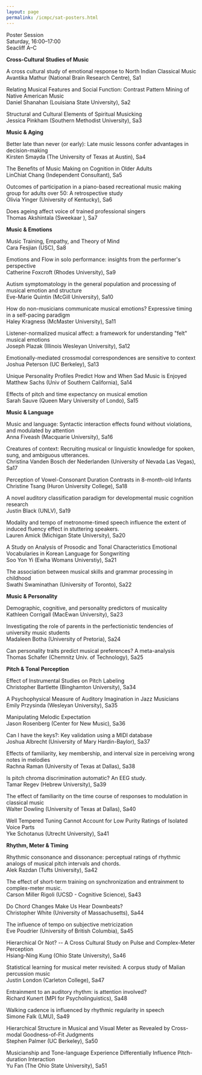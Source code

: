 ```yaml
---
layout: page
permalink: /icmpc/sat-posters.html
---
```

Poster Session  
Saturday, 16:00–17:00  
Seacliff A–C

**Cross-Cultural Studies of Music**

A cross cultural study of emotional response to North Indian Classical Music  
Avantika Mathur (National Brain Research Centre), Sa1

Relating Musical Features and Social Function: Contrast Pattern Mining of Native American Music  
Daniel Shanahan (Louisiana State University), Sa2

Structural and Cultural Elements of Spiritual Musicking  
Jessica Pinkham (Southern Methodist University), Sa3

**Music & Aging**

Better late than never (or early): Late music lessons confer advantages in decision-making  
Kirsten Smayda (The University of Texas at Austin), Sa4 

The Benefits of Music Making on Cognition in Older Adults  
LinChiat Chang (Independent Consultant), Sa5

Outcomes of participation in a piano-based recreational music making group for adults over 50: A retrospective study  
Olivia Yinger (University of Kentucky), Sa6

Does ageing affect voice of trained professional singers  
Thomas Akshintala (Sweekaar ), Sa7

**Music & Emotions**

Music Training, Empathy, and Theory of Mind  
Cara Fesjian (USC), Sa8

Emotions and Flow in solo performance: insights from the performer's perspective  
Catherine Foxcroft (Rhodes University), Sa9

Autism symptomatology in the general population and processing of musical emotion and structure  
Eve-Marie Quintin (McGill University), Sa10

How do non-musicians communicate musical emotions? Expressive timing in a self-pacing paradigm  
Haley Kragness (McMaster University), Sa11

Listener-normalized musical affect: a framework for understanding "felt" musical emotions  
Joseph Plazak (Illinois Wesleyan University), Sa12

Emotionally-mediated crossmodal correspondences are sensitive to context  
Joshua Peterson (UC Berkeley), Sa13

Unique Personality Profiles Predict How and When Sad Music is Enjoyed  
Matthew Sachs (Univ of Southern California), Sa14

Effects of pitch and time expectancy on musical emotion  
Sarah Sauve (Queen Mary University of Londo), Sa15

**Music & Language**

Music and language: Syntactic interaction effects found without violations, and modulated by attention  
Anna Fiveash (Macquarie University), Sa16

Creatures of context: Recruiting musical or linguistic knowledge for spoken, sung, and ambiguous utterances.  
Christina Vanden Bosch der Nederlanden (University of Nevada Las Vegas), Sa17 

Perception of Vowel-Consonant Duration Contrasts in 8-month-old Infants  
Christine Tsang (Huron University College), Sa18

A novel auditory classification paradigm for developmental music cognition research  
Justin Black (UNLV), Sa19

Modality and tempo of metronome-timed speech influence the extent of induced fluency effect in stuttering speakers.  
Lauren Amick (Michigan State University), Sa20

A Study on Analysis of Prosodic and Tonal Characteristics Emotional Vocabularies in Korean Language for Songwriting  
Soo Yon Yi (Ewha Womans Universtiy), Sa21

The association between musical skills and grammar processing in childhood  
Swathi Swaminathan (University of Toronto), Sa22

**Music & Personality**

Demographic, cognitive, and personality predictors of musicality  
Kathleen Corrigall (MacEwan University), Sa23

Investigating the role of parents in the perfectionistic tendencies of university music students  
Madaleen Botha (University of Pretoria), Sa24

Can personality traits predict musical preferences? A meta-analysis  
Thomas Schafer (Chemnitz Univ. of Technology), Sa25

**Pitch & Tonal Perception**

Effect of Instrumental Studies on Pitch Labeling  
Christopher Bartlette (Binghamton University), Sa34

A Psychophysical Measure of Auditory Imagination in Jazz Musicians  
Emily Przysinda (Wesleyan University), Sa35 

Manipulating Melodic Expectation  
Jason Rosenberg (Center for New Music), Sa36

Can I have the keys?: Key validation using a MIDI database  
Joshua Albrecht (University of Mary Hardin-Baylor), Sa37

Effects of familiarity, key membership, and interval size in perceiving wrong notes in melodies  
Rachna Raman (University of Texas at Dallas), Sa38

Is pitch chroma discrimination automatic? An EEG study.  
Tamar Regev (Hebrew University), Sa39

The effect of familiarity on the time course of responses to modulation in classical music  
Walter Dowling (University of Texas at Dallas), Sa40

Well Tempered Tuning Cannot Account for Low Purity Ratings of Isolated Voice Parts  
Yke Schotanus (Utrecht University), Sa41

**Rhythm, Meter & Timing**

Rhythmic consonance and dissonance: perceptual ratings of rhythmic analogs of musical pitch intervals and chords.  
Alek Razdan (Tufts University), Sa42

The effect of short-term training on synchronization and entrainment to complex-meter music.  
Carson Miller Rigoli (UCSD - Cognitive Science), Sa43

Do Chord Changes Make Us Hear Downbeats?  
Christopher White (University of Massachusetts), Sa44

The influence of tempo on subjective metricization  
Eve Poudrier (University of British Columbia), Sa45

Hierarchical Or Not? -- A Cross Cultural Study on Pulse and Complex-Meter Perception  
Hsiang-Ning Kung (Ohio State University), Sa46

Statistical learning for musical meter revisited: A corpus study of Malian percussion music  
Justin London (Carleton College), Sa47

Entrainment to an auditory rhythm: is attention involved?  
Richard Kunert (MPI for Psycholinguistics), Sa48

Walking cadence is influenced by rhythmic regularity in speech  
Simone Falk (LMU), Sa49

Hierarchical Structure in Musical and Visual Meter as Revealed by Cross-modal Goodness-of-Fit Judgments  
Stephen Palmer (UC Berkeley), Sa50

Musicianship and Tone-language Experience Differentially Influence Pitch-duration Interaction  
Yu Fan (The Ohio State University), Sa51